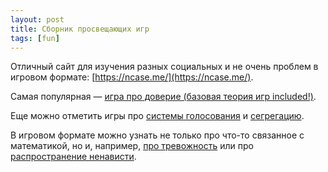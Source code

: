 ```yaml
---
layout: post
title: Сборник просвещающих игр
tags: [fun]
---
```

Отличный сайт для изучения разных социальных и не очень проблем в игровом формате: [https://ncase.me/](https://ncase.me/).

Самая популярная — [игра про доверие (базовая теория игр included!)](https://ncase.me/trust/).

Еще можно отметить игры про [системы голосования](https://ncase.me/ballot/) и [сегрегацию](https://ncase.me/polygons/).

В игровом формате можно узнать не только про что-то связанное с математикой, но и, например, [про тревожность](https://ncase.me/anxiety/) или про [распространение ненависти](https://ncase.itch.io/wbwwb).


